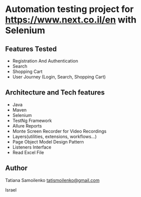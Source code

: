 # Automation testing project for https://www.next.co.il/en with Selenium

## Features Tested
- Registration And Authentication
- Search
- Shopping Cart
- User Journey (Login, Search, Shopping Cart)

## Architecture and Tech features
- Java
- Maven
- Selenium
- TestNg Framework
- Allure Reports
- Monte Screen Recorder for Video Recordings
- Layers(utilities, extensions, workflows...)
- Page Object Model Design Pattern
- Listeners Interface
- Read Excel File

## Author
Tatiana Samoilenko
tatismoilenko@gmail.com

Israel
